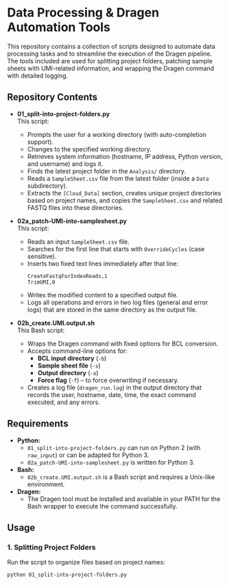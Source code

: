 # Data Processing & Dragen Automation Tools

This repository contains a collection of scripts designed to automate data processing tasks and to streamline the execution of the Dragen pipeline. The tools included are used for splitting project folders, patching sample sheets with UMI-related information, and wrapping the Dragen command with detailed logging.

## Repository Contents

- **01_split-into-project-folders.py**  
  This script:
  - Prompts the user for a working directory (with auto-completion support).
  - Changes to the specified working directory.
  - Retrieves system information (hostname, IP address, Python version, and username) and logs it.
  - Finds the latest project folder in the `Analysis/` directory.
  - Reads a `SampleSheet.csv` file from the latest folder (inside a `Data` subdirectory).
  - Extracts the `[Cloud_Data]` section, creates unique project directories based on project names, and copies the `SampleSheet.csv` and related FASTQ files into these directories.

- **02a_patch-UMI-into-samplesheet.py**  
  This script:
  - Reads an input `SampleSheet.csv` file.
  - Searches for the first line that starts with `OverrideCycles` (case sensitive).
  - Inserts two fixed text lines immediately after that line:
    ```
    CreateFastqForIndexReads,1
    TrimUMI,0
    ```
  - Writes the modified content to a specified output file.
  - Logs all operations and errors in two log files (general and error logs) that are stored in the same directory as the output file.

- **02b_create.UMI.output.sh**  
  This Bash script:
  - Wraps the Dragen command with fixed options for BCL conversion.
  - Accepts command-line options for:
    - **BCL input directory** (`-b`)
    - **Sample sheet file** (`-s`)
    - **Output directory** (`-o`)
    - **Force flag** (`-f`) – to force overwriting if necessary.
  - Creates a log file (`dragen_run.log`) in the output directory that records the user, hostname, date, time, the exact command executed, and any errors.

## Requirements

- **Python:**  
  - `01_split-into-project-folders.py` can run on Python 2 (with `raw_input`) or can be adapted for Python 3.
  - `02a_patch-UMI-into-samplesheet.py` is written for Python 3.
- **Bash:**  
  - `02b_create.UMI.output.sh` is a Bash script and requires a Unix-like environment.
- **Dragen:**  
  - The Dragen tool must be installed and available in your PATH for the Bash wrapper to execute the command successfully.

## Usage

### 1. Splitting Project Folders

Run the script to organize files based on project names:

```bash
python 01_split-into-project-folders.py
